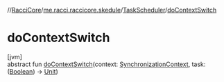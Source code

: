 //[RacciCore](../../../index.md)/[me.racci.raccicore.skedule](../index.md)/[TaskScheduler](index.md)/[doContextSwitch](do-context-switch.md)

# doContextSwitch

[jvm]\
abstract fun [doContextSwitch](do-context-switch.md)(context: [SynchronizationContext](../-synchronization-context/index.md), task: ([Boolean](https://kotlinlang.org/api/latest/jvm/stdlib/kotlin/-boolean/index.html)) -&gt; [Unit](https://kotlinlang.org/api/latest/jvm/stdlib/kotlin/-unit/index.html))
